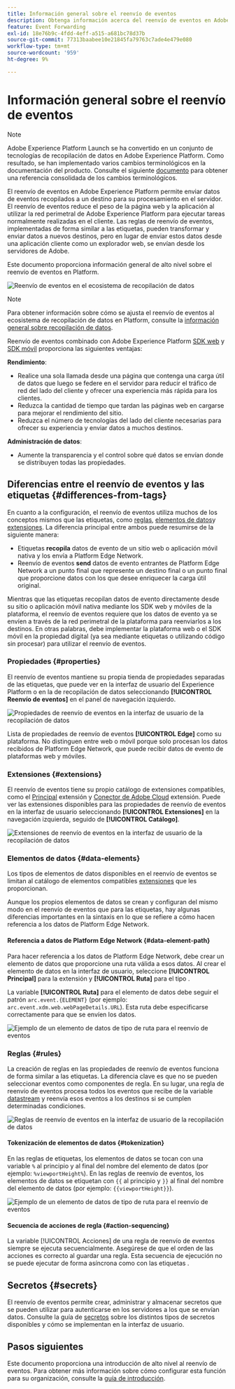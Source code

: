 ```yaml
---
title: Información general sobre el reenvío de eventos
description: Obtenga información acerca del reenvío de eventos en Adobe Experience Platform, que le permite utilizar Platform Edge Network para ejecutar tareas sin cambiar la implementación de etiquetas.
feature: Event Forwarding
exl-id: 18e76b9c-4fdd-4eff-a515-a681bc78d37b
source-git-commit: 77313baabee10e21845fa79763c7ade4e479e080
workflow-type: tm+mt
source-wordcount: '959'
ht-degree: 9%

---
```


# Información general sobre el reenvío de eventos

>[!NOTE]
>
>Adobe Experience Platform Launch se ha convertido en un conjunto de tecnologías de recopilación de datos en Adobe Experience Platform. Como resultado, se han implementado varios cambios terminológicos en la documentación del producto. Consulte el siguiente [documento](../../term-updates.md) para obtener una referencia consolidada de los cambios terminológicos.

El reenvío de eventos en Adobe Experience Platform permite enviar datos de eventos recopilados a un destino para su procesamiento en el servidor. El reenvío de eventos reduce el peso de la página web y la aplicación al utilizar la red perimetral de Adobe Experience Platform para ejecutar tareas normalmente realizadas en el cliente. Las reglas de reenvío de eventos, implementadas de forma similar a las etiquetas, pueden transformar y enviar datos a nuevos destinos, pero en lugar de enviar estos datos desde una aplicación cliente como un explorador web, se envían desde los servidores de Adobe.

Este documento proporciona información general de alto nivel sobre el reenvío de eventos en Platform.

![Reenvío de eventos en el ecosistema de recopilación de datos](../../../collection/images/home/event-forwarding.png)

>[!NOTE]
>
>Para obtener información sobre cómo se ajusta el reenvío de eventos al ecosistema de recopilación de datos en Platform, consulte la [información general sobre recopilación de datos](../../../collection/home.md).

Reenvío de eventos combinado con Adobe Experience Platform [SDK web](../../../edge/home.md) y [SDK móvil](https://aep-sdks.gitbook.io/docs/) proporciona las siguientes ventajas:

**Rendimiento**:

* Realice una sola llamada desde una página que contenga una carga útil de datos que luego se federe en el servidor para reducir el tráfico de red del lado del cliente y ofrecer una experiencia más rápida para los clientes.
* Reduzca la cantidad de tiempo que tardan las páginas web en cargarse para mejorar el rendimiento del sitio.
* Reduzca el número de tecnologías del lado del cliente necesarias para ofrecer su experiencia y enviar datos a muchos destinos.

**Administración de datos**:

* Aumente la transparencia y el control sobre qué datos se envían donde se distribuyen todas las propiedades.

## Diferencias entre el reenvío de eventos y las etiquetas {#differences-from-tags}

En cuanto a la configuración, el reenvío de eventos utiliza muchos de los conceptos mismos que las etiquetas, como [reglas](../managing-resources/rules.md), [elementos de datos](../managing-resources/data-elements.md)y [extensiones](../managing-resources/extensions/overview.md). La diferencia principal entre ambos puede resumirse de la siguiente manera:

* Etiquetas **recopila** datos de evento de un sitio web o aplicación móvil nativa y los envía a Platform Edge Network.
* Reenvío de eventos **send** datos de evento entrantes de Platform Edge Network a un punto final que represente un destino final o un punto final que proporcione datos con los que desee enriquecer la carga útil original.

Mientras que las etiquetas recopilan datos de evento directamente desde su sitio o aplicación móvil nativa mediante los SDK web y móviles de la plataforma, el reenvío de eventos requiere que los datos de evento ya se envíen a través de la red perimetral de la plataforma para reenviarlos a los destinos. En otras palabras, debe implementar la plataforma web o el SDK móvil en la propiedad digital (ya sea mediante etiquetas o utilizando código sin procesar) para utilizar el reenvío de eventos.

### Propiedades {#properties}

El reenvío de eventos mantiene su propia tienda de propiedades separadas de las etiquetas, que puede ver en la interfaz de usuario del Experience Platform o en la de recopilación de datos seleccionando **[!UICONTROL Reenvío de eventos]** en el panel de navegación izquierdo.

![Propiedades de reenvío de eventos en la interfaz de usuario de la recopilación de datos](../../images/ui/event-forwarding/overview/properties.png)

Lista de propiedades de reenvío de eventos **[!UICONTROL Edge]** como su plataforma. No distinguen entre web o móvil porque solo procesan los datos recibidos de Platform Edge Network, que puede recibir datos de evento de plataformas web y móviles.

### Extensiones {#extensions}

El reenvío de eventos tiene su propio catálogo de extensiones compatibles, como el [Principal](../../extensions/web/core/event-forwarding.md) extensión y [Conector de Adobe Cloud](../../extensions/web/cloud-connector/overview.md) extensión. Puede ver las extensiones disponibles para las propiedades de reenvío de eventos en la interfaz de usuario seleccionando **[!UICONTROL Extensiones]** en la navegación izquierda, seguido de **[!UICONTROL Catálogo]**.

![Extensiones de reenvío de eventos en la interfaz de usuario de la recopilación de datos](../../images/ui/event-forwarding/overview/extensions.png)

### Elementos de datos {#data-elements}

Los tipos de elementos de datos disponibles en el reenvío de eventos se limitan al catálogo de elementos compatibles [extensiones](#extensions) que les proporcionan.

Aunque los propios elementos de datos se crean y configuran del mismo modo en el reenvío de eventos que para las etiquetas, hay algunas diferencias importantes en la sintaxis en lo que se refiere a cómo hacen referencia a los datos de Platform Edge Network.

#### Referencia a datos de Platform Edge Network {#data-element-path}

Para hacer referencia a los datos de Platform Edge Network, debe crear un elemento de datos que proporcione una ruta válida a esos datos. Al crear el elemento de datos en la interfaz de usuario, seleccione **[!UICONTROL Principal]** para la extensión y **[!UICONTROL Ruta]** para el tipo .

La variable **[!UICONTROL Ruta]** para el elemento de datos debe seguir el patrón `arc.event.{ELEMENT}` (por ejemplo: `arc.event.xdm.web.webPageDetails.URL`). Esta ruta debe especificarse correctamente para que se envíen los datos.

![Ejemplo de un elemento de datos de tipo de ruta para el reenvío de eventos](../../images/ui/event-forwarding/overview/data-reference.png)

### Reglas {#rules}

La creación de reglas en las propiedades de reenvío de eventos funciona de forma similar a las etiquetas. La diferencia clave es que no se pueden seleccionar eventos como componentes de regla. En su lugar, una regla de reenvío de eventos procesa todos los eventos que recibe de la variable [datastream](../../../edge/datastreams/overview.md) y reenvía esos eventos a los destinos si se cumplen determinadas condiciones.

![Reglas de reenvío de eventos en la interfaz de usuario de la recopilación de datos](../../images/ui/event-forwarding/overview/rules.png)

#### Tokenización de elementos de datos {#tokenization}

En las reglas de etiquetas, los elementos de datos se tocan con una variable `%` al principio y al final del nombre del elemento de datos (por ejemplo: `%viewportHeight%`). En las reglas de reenvío de eventos, los elementos de datos se etiquetan con `{{` al principio y `}}` al final del nombre del elemento de datos (por ejemplo: `{{viewportHeight}}`).

![Ejemplo de un elemento de datos de tipo de ruta para el reenvío de eventos](../../images/ui/event-forwarding/overview/tokenization.png)

#### Secuencia de acciones de regla {#action-sequencing}

La variable [!UICONTROL Acciones] de una regla de reenvío de eventos siempre se ejecuta secuencialmente. Asegúrese de que el orden de las acciones es correcto al guardar una regla. Esta secuencia de ejecución no se puede ejecutar de forma asíncrona como con las etiquetas .

## Secretos {#secrets}

El reenvío de eventos permite crear, administrar y almacenar secretos que se pueden utilizar para autenticarse en los servidores a los que se envían datos. Consulte la guía de [secretos](./secrets.md) sobre los distintos tipos de secretos disponibles y cómo se implementan en la interfaz de usuario.

## Pasos siguientes

Este documento proporciona una introducción de alto nivel al reenvío de eventos. Para obtener más información sobre cómo configurar esta función para su organización, consulte la [guía de introducción](./getting-started.md).
